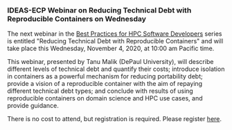 ### IDEAS-ECP Webinar on Reducing Technical Debt with Reproducible Containers on Wednesday

The next webinar in the 
[Best Practices for HPC Software Developers](http://ideas-productivity.org/events/hpc-best-practices-webinars/) 
series is entitled "Reducing Technical Debt with Reproducible Containers"
and will take place this Wednesday, November 4, 2020, at 10:00 am 
Pacific time.

This webinar, presented by Tanu Malik (DePaul University), will describe 
different levels of technical debt and quantify their costs; introduce
isolation in containers as a powerful mechanism for reducing portability debt;
provide a vision of a reproducible container with the aim of repaying different
technical debt types; and conclude with results of using reproducible containers
on domain science and HPC use cases, and provide guidance.

There is no cost to attend, but registration is required. Please register
[here](https://exascaleproject.zoomgov.com/meeting/register/vJIsf-qsrzoiG_wS4H6BK9I1bFC0l4NzWO0).
